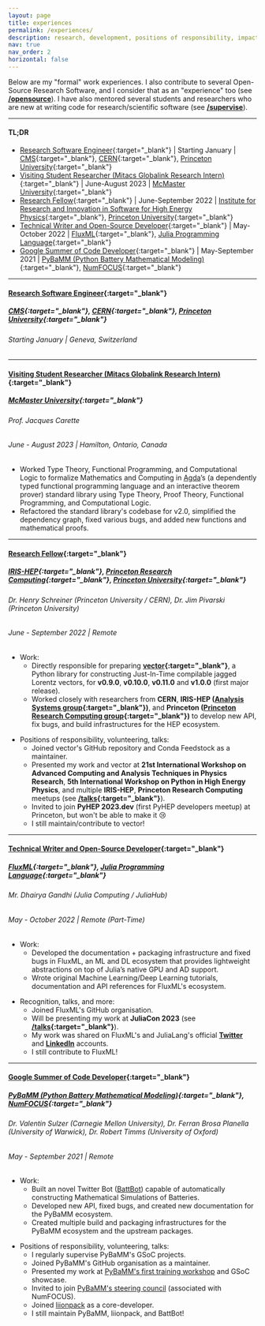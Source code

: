 ```yaml
---
layout: page
title: experiences
permalink: /experiences/
description: research, development, positions of responsibility, impact, ...
nav: true
nav_order: 2
horizontal: false
---
```


Below are my "formal" work experiences. I also contribute to several Open-Source Research Software, and I consider that as an "experience" too (see **[/opensource](/opensource)**). I have also mentored several students and researchers who are new at writing code for research/scientific software (see **[/supervise](/supervise)**).

---

#### TL;DR

- [Research Software Engineer](https://us-rse.org/about/what-is-an-rse/){:target="_blank"} \| Starting January \| [CMS](https://cms.cern){:target="_blank"}, [CERN](https://home.cern){:target="_blank"}, [Princeton University](https://www.princeton.edu){:target="_blank"}
- [Visiting Student Researcher (Mitacs Globalink Research Intern)](https://www.mitacs.ca/en/programs/globalink/globalink-research-internship){:target="_blank"} \| June-August 2023 \| [McMaster University](https://www.mcmaster.ca){:target="_blank"}
- [Research Fellow](https://iris-hep.org/fellows/Saransh-cpp.html){:target="_blank"} \| June-September 2022 \| [Institute for Research and Innovation in Software for High Energy Physics](https://researchcomputing.princeton.edu/research/iris-hep-software-institute){:target="_blank"}, [Princeton University](https://www.princeton.edu){:target="_blank"}
- [Technical Writer and Open-Source Developer](https://julialang.org/jsoc/){:target="_blank"} \| May-October 2022 \| [FluxML](https://fluxml.ai){:target="_blank"}, [Julia Programming Language](https://julialang.org){:target="_blank"}
- [Google Summer of Code Developer](https://summerofcode.withgoogle.com){:target="_blank"} \| May-September 2021 \| [PyBaMM (Python Battery Mathematical Modeling)](https://pybamm.org){:target="_blank"}, [NumFOCUS](https://numfocus.org){:target="_blank"}

---

#### [Research Software Engineer](https://us-rse.org/about/what-is-an-rse/){:target="_blank"}
##### [CMS](https://cms.cern){:target="_blank"}, [CERN](https://home.cern){:target="_blank"}, [Princeton University](https://www.princeton.edu){:target="_blank"}
###### Starting January | Geneva, Switzerland

---

#### [Visiting Student Researcher (Mitacs Globalink Research Intern)](https://www.mitacs.ca/en/programs/globalink/globalink-research-internship){:target="_blank"}
##### [McMaster University](https://www.mcmaster.ca){:target="_blank"}
###### Prof. Jacques Carette
###### June - August 2023 | Hamilton, Ontario, Canada

- Worked Type Theory, Functional Programming, and Computational Logic to formalize Mathematics and Computing in [Agda](https://wiki.portal.chalmers.se/agda/pmwiki.php)’s (a dependently typed functional programming language and an interactive theorem prover) standard library using Type Theory, Proof Theory, Functional Programming, and Computational Logic.
- Refactored the standard library's codebase for v2.0, simplified the dependency graph, fixed various bugs, and added new functions and mathematical proofs.

---

#### [Research Fellow](https://iris-hep.org/fellows/Saransh-cpp.html){:target="_blank"}
##### [IRIS-HEP](https://researchcomputing.princeton.edu/research/iris-hep-software-institute){:target="_blank"}, [Princeton Research Computing](https://researchcomputing.princeton.edu/){:target="_blank"}, [Princeton University](https://www.princeton.edu){:target="_blank"}
###### Dr. Henry Schreiner (Princeton University / CERN), Dr. Jim Pivarski (Princeton University)
###### June - September 2022 | Remote

- Work:
  - Directly responsible for preparing **[vector](https://vector.readthedocs.io/en/latest/){:target="_blank"}**, a Python library for constructing Just-In-Time compilable jagged Lorentz vectors, for **v0.9.0**, **v0.10.0**, **v0.11.0** and **v1.0.0** (first major release).
  - Worked closely with researchers from **CERN**, **IRIS-HEP ([Analysis Systems group](https://iris-hep.org){:target="_blank"})**, and **Princeton ([Princeton Research Computing group](https://researchcomputing.princeton.edu){:target="_blank"})** to develop new API, fix bugs, and build infrastructures for the HEP ecosystem.
<!-- - Impact:
  - Vector has **50+ GitHub stars** and **210,000+ installs**.
  - The releases are currently being used by researchers at **CERN**, **Princeton University**, **IRIS-HEP** and **other research institutes**. -->

- Positions of responsibility, volunteering, talks:
  - Joined vector's GitHub repository and Conda Feedstock as a maintainer.
  - Presented my work and vector at **21st International Workshop on Advanced Computing and Analysis Techniques in Physics Research**, **5th International Workshop on Python in High Energy Physics**, and multiple **IRIS-HEP**, **Princeton Research Computing** meetups (see **[/talks](/talks){:target="_blank"}**).
  - Invited to join **PyHEP 2023.dev** (first PyHEP developers meetup) at Princeton, but won't be able to make it 😢
  - I still maintain/contribute to vector!

---

#### [Technical Writer and Open-Source Developer](https://julialang.org/jsoc/){:target="_blank"}
##### [FluxML](https://fluxml.ai){:target="_blank"}, [Julia Programming Language](https://julialang.org){:target="_blank"}
###### Mr. Dhairya Gandhi (Julia Computing / JuliaHub)
###### May - October 2022 | Remote (Part-Time)

- Work:
  - Developed the documentation + packaging infrastructure and fixed bugs in FluxML, an ML and DL ecosystem that provides lightweight abstractions on top of Julia’s native GPU and AD support.
   - Wrote original Machine Learning/Deep Learning tutorials, documentation and API references for FluxML's ecosystem.
<!-- - Impact:
  - FluxML is Julia's primary ML and DL ecosystem with hundreds of thousands of downloads.
  - Flux.jl alone has **4000+ GitHub stars** and **110,000+ installs** (Julia-n ecosystems are not concentrated in a single library - for instance, there is a separate package under FluxML just for one-hot encoding - OneHotArrays.jl).
  - The documentation, infrastructue, and bug fixes impacted ML and DL researchers all around the world, including institutions and companies (MIT, AMD, UCL, CMU, and so on). -->

- Recognition, talks, and more:
  - Joined FluxML's GitHub organisation.
  - Will be presenting my work at **JuliaCon 2023** (see **[/talks](/talks){:target="_blank"}**).
  - My work was shared on FluxML's and JuliaLang's official **[Twitter](https://twitter.com/FluxML/status/1589255265559396352)** and **[LinkedIn](https://www.linkedin.com/feed/update/urn:li:activity:6995034692412456960/)** accounts.
  - I still contribute to FluxML!

---

#### [Google Summer of Code Developer](https://summerofcode.withgoogle.com){:target="_blank"}
##### [PyBaMM (Python Battery Mathematical Modeling)](https://pybamm.org){:target="_blank"}, [NumFOCUS](https://numfocus.org){:target="_blank"}
###### Dr. Valentin Sulzer (Carnegie Mellon University), Dr. Ferran Brosa Planella (University of Warwick), Dr. Robert Timms (University of Oxford)
###### May - September 2021 | Remote

- Work:
  - Built an novel Twitter Bot ([BattBot](https://github.com/pybamm-team/BattBot)) capable of automatically constructing Mathematical Simulations of Batteries.
  - Developed new API, fixed bugs, and created new documentation for the PyBaMM ecosystem.
  - Created multiple build and packaging infrastructures for the PyBaMM ecosystem and the upstream packages.
<!-- - Impact:
  - PyBaMM is a collaboration between multiple academic institutes with **550+ GitHub stars** and **300,000+ installs**.
  - My work impacted battery researchers worldwide as PyBaMM is the most adopted Python framework for Modeling of Batteries.
  - BattBot gained a lot of traction on Twitter and GitHub. -->

- Positions of responsibility, volunteering, talks:
  - I regularly supervise PyBaMM's GSoC projects.
  - Joined PyBaMM's GitHub organisation as a maintainer.
  - Presented my work at [PyBaMM's first training workshop](https://www.pybamm.org/training) and GSoC showcase.
  - Invited to join [PyBaMM's steering council](https://github.com/pybamm-team/PyBaMM/wiki/Governance#current-steering-council) (associated with NumFOCUS).
  - Joined [liionpack](https://github.com/pybamm-team/liionpack) as a core-developer.
  - I still maintain PyBaMM, liionpack, and BattBot!

